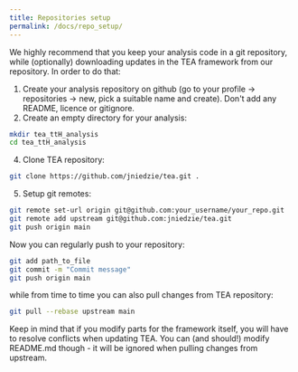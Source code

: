 ```yaml
---
title: Repositories setup
permalink: /docs/repo_setup/
---
```



We highly recommend that you keep your analysis code in a git repository, while (optionally) downloading updates in the TEA framework from our repository. In order to do that:

1. Create your analysis repository on github (go to your profile -> repositories -> new, pick a suitable name and create). Don't add any README, licence or gitignore.
2. Create an empty directory for your analysis:
```bash
mkdir tea_ttH_analysis
cd tea_ttH_analysis
```
4. Clone TEA repository:
```bash
git clone https://github.com/jniedzie/tea.git .
```
5. Setup git remotes:
```bash
git remote set-url origin git@github.com:your_username/your_repo.git
git remote add upstream git@github.com:jniedzie/tea.git
git push origin main
```

Now you can regularly push to your repository:
```bash
git add path_to_file
git commit -m "Commit message"
git push origin main
```

while from time to time you can also pull changes from TEA repository:
```bash
git pull --rebase upstream main
```

Keep in mind that if you modify parts for the framework itself, you will have to resolve conflicts when updating TEA.
You can (and should!) modify README.md though - it will be ignored when pulling changes from upstream.
